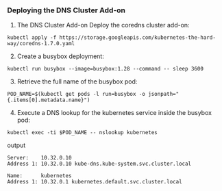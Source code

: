 ### Deploying the DNS Cluster Add-on

1. The DNS Cluster Add-on
Deploy the coredns cluster add-on:
```
kubectl apply -f https://storage.googleapis.com/kubernetes-the-hard-way/coredns-1.7.0.yaml
```

2. Create a busybox deployment:
```
kubectl run busybox --image=busybox:1.28 --command -- sleep 3600
```

3. Retrieve the full name of the busybox pod:
```
POD_NAME=$(kubectl get pods -l run=busybox -o jsonpath="{.items[0].metadata.name}")
```
4. Execute a DNS lookup for the kubernetes service inside the busybox pod:
```
kubectl exec -ti $POD_NAME -- nslookup kubernetes
```

output
```
Server:    10.32.0.10
Address 1: 10.32.0.10 kube-dns.kube-system.svc.cluster.local

Name:      kubernetes
Address 1: 10.32.0.1 kubernetes.default.svc.cluster.local
```